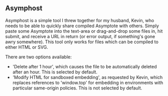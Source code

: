 ## Asymphost

Asymphost is a simple tool I threw together for my husband, Kevin, who needs to be able to quickly share compiled Asymptote with others. Simply paste some Asymptote into the text-area or drag-and-drop some files in, hit submit, and receive a URL in return (or error output, if something's gone awry somewhere). This tool only works for files which can be compiled to either HTML or SVG.

There are two options available:

- 'Delete after 1 hour', which causes the file to be automatically deleted after an hour. This is selected by default.
- 'Modify HTML for sandboxed embedding', as requested by Kevin, which replaces references to 'window.top' for embedding in environments with particular same-origin policies. This is not selected by default.
